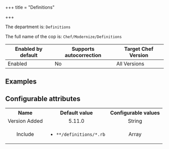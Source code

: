 +++
title = "Definitions"

+++

<!-- This content is automatically generated. See https://github.com/chef/chef-web-docs/blob/main/generated/README.md -->

The department is: `Definitions`

The full name of the cop is: `Chef/Modernize/Definitions`

| Enabled by default | Supports autocorrection | Target Chef Version |
| --- | --- | --- |
| Enabled | No | All Versions |

## Examples

<nil>

## Configurable attributes

<table>
<tbody><tr>
<th>Name</th>
<th>Default value</th>
<th>Configurable values</th>
</tr>
<tr>
<td style="text-align:center">Version Added</td>
<td style="text-align:center">5.11.0</td>
<td style="text-align:center">String</td>
</tr>
<tr><td style="text-align:center">Include</td>
<td style="text-align:center"><ul>
<li><code>**/definitions/*.rb</code></li>
</ul>
</td>
<td style="text-align:center">Array</td>
</tr></tbody></table>
